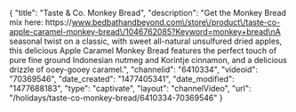 {
    "title": "Taste & Co. Monkey Bread",
    "description": "Get the Monkey Bread mix here: https:\/\/www.bedbathandbeyond.com\/store\/product\/taste-co-apple-caramel-monkey-bread\/1046762085?Keyword=monkey+bread\nA seasonal twist on a classic, with sweet all-natural unsulfured dried apples, this delicious Apple Caramel Monkey Bread features the perfect touch of pure fine ground Indonesian nutmeg and Korintje cinnamon, and a delicious drizzle of ooey-gooey caramel.",
    "channelid": "6410334",
    "videoid": "70369546",
    "date_created": "1477405341",
    "date_modified": "1477688183",
    "type": "captivate",
    "layout": "channelVideo",
    "url": "\/holidays\/taste-co-monkey-bread\/6410334-70369546"
}